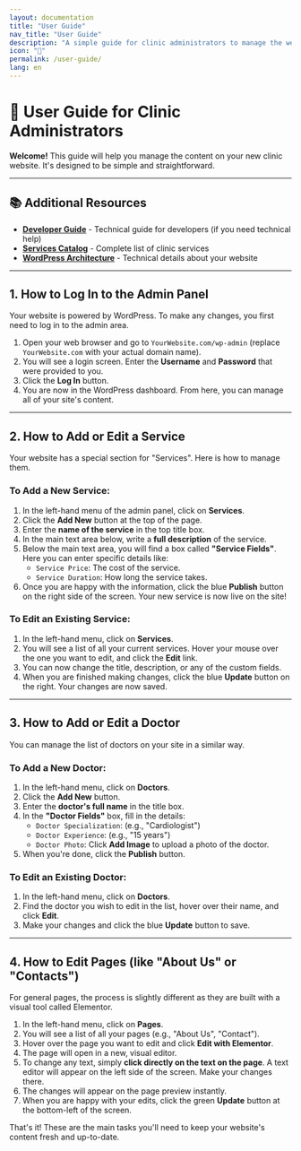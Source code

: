 ```yaml
---
layout: documentation
title: "User Guide"
nav_title: "User Guide"
description: "A simple guide for clinic administrators to manage the website content."
icon: "👤"
permalink: /user-guide/
lang: en
---
```


# 👤 User Guide for Clinic Administrators

**Welcome!** This guide will help you manage the content on your new clinic website. It's designed to be simple and straightforward.

---

## 📚 Additional Resources

- **[Developer Guide](/developer-guide/)** - Technical guide for developers (if you need technical help)
- **[Services Catalog](/business/services-catalog/)** - Complete list of clinic services
- **[WordPress Architecture](/technical/wordpress-architecture/)** - Technical details about your website

---

## 1. How to Log In to the Admin Panel

Your website is powered by WordPress. To make any changes, you first need to log in to the admin area.

1.  Open your web browser and go to `YourWebsite.com/wp-admin` (replace `YourWebsite.com` with your actual domain name).
2.  You will see a login screen. Enter the **Username** and **Password** that were provided to you.
3.  Click the **Log In** button.
4.  You are now in the WordPress dashboard. From here, you can manage all of your site's content.

---

## 2. How to Add or Edit a Service

Your website has a special section for "Services". Here is how to manage them.

### To Add a New Service:

1.  In the left-hand menu of the admin panel, click on **Services**.
2.  Click the **Add New** button at the top of the page.
3.  Enter the **name of the service** in the top title box.
4.  In the main text area below, write a **full description** of the service.
5.  Below the main text area, you will find a box called **"Service Fields"**. Here you can enter specific details like:
    *   `Service Price`: The cost of the service.
    *   `Service Duration`: How long the service takes.
6.  Once you are happy with the information, click the blue **Publish** button on the right side of the screen. Your new service is now live on the site!

### To Edit an Existing Service:

1.  In the left-hand menu, click on **Services**.
2.  You will see a list of all your current services. Hover your mouse over the one you want to edit, and click the **Edit** link.
3.  You can now change the title, description, or any of the custom fields.
4.  When you are finished making changes, click the blue **Update** button on the right. Your changes are now saved.

---

## 3. How to Add or Edit a Doctor

You can manage the list of doctors on your site in a similar way.

### To Add a New Doctor:

1.  In the left-hand menu, click on **Doctors**.
2.  Click the **Add New** button.
3.  Enter the **doctor's full name** in the title box.
4.  In the **"Doctor Fields"** box, fill in the details:
    *   `Doctor Specialization`: (e.g., "Cardiologist")
    *   `Doctor Experience`: (e.g., "15 years")
    *   `Doctor Photo`: Click **Add Image** to upload a photo of the doctor.
5.  When you're done, click the **Publish** button.

### To Edit an Existing Doctor:

1.  In the left-hand menu, click on **Doctors**.
2.  Find the doctor you wish to edit in the list, hover over their name, and click **Edit**.
3.  Make your changes and click the blue **Update** button to save.

---

## 4. How to Edit Pages (like "About Us" or "Contacts")

For general pages, the process is slightly different as they are built with a visual tool called Elementor.

1.  In the left-hand menu, click on **Pages**.
2.  You will see a list of all your pages (e.g., "About Us", "Contact").
3.  Hover over the page you want to edit and click **Edit with Elementor**.
4.  The page will open in a new, visual editor.
5.  To change any text, simply **click directly on the text on the page**. A text editor will appear on the left side of the screen. Make your changes there.
6.  The changes will appear on the page preview instantly.
7.  When you are happy with your edits, click the green **Update** button at the bottom-left of the screen.

That's it! These are the main tasks you'll need to keep your website's content fresh and up-to-date.